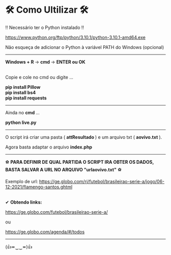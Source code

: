 <h1> 🛠️ Como Ultilizar 🛠️ </h1>

!! Necessário ter o Python instalado !! <br>

https://www.python.org/ftp/python/3.10.1/python-3.10.1-amd64.exe <br>

Não esqueça de adicionar o Python à variável PATH do Windows (opcional)

<hr>
<b> Windows + R </b> -> <b> cmd </b> -> <b> ENTER ou OK </b> <br><br>

Copie e cole no cmd ou digite ...<br>

<strong> pip install Pillow </strong> <br>
<strong> pip install bs4 </strong> <br>
<strong> pip install requests </strong> <br>
<hr>

Ainda no <b> cmd </b> ... 

<strong> python live.py </strong>

<hr>

O script irá criar uma pasta ( <b> attResultado </b> ) e um arquivo txt ( <b> aovivo.txt </b> ). <br>

Agora basta adaptar o arquivo <b> index.php </b>

<hr>

⚽ <b>PARA DEFINIR DE QUAL PARTIDA O SCRIPT IRA OBTER OS DADOS, BASTA SALVAR A URL NO ARQUIVO "urlaovivo.txt"</b> ⚽<br> 

Exemplo de url: https://ge.globo.com/rj/futebol/brasileirao-serie-a/jogo/06-12-2021/flamengo-santos.ghtml <br><br>

✔ <b> Obtendo links: </b>

https://ge.globo.com/futebol/brasileirao-serie-a/

 ou <br>

https://ge.globo.com/agenda/#/todos

<hr>

(👍≖‿‿≖)👍 